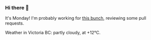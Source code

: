 ### Hi there :wave:

It's Monday! I'm probably working for [this bunch](https://github.com/kohofinancial), reviewing some pull requests.

Weather in Victoria BC: partly cloudy, at +12°C.
